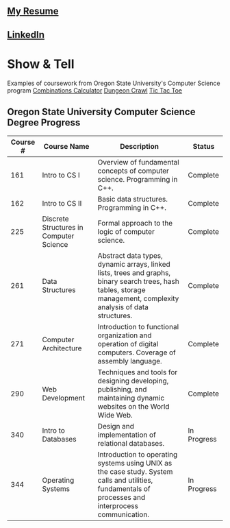 ## [My Resume](https://github.com/kenny-n/showcase/raw/master/resume.pdf)

## [LinkedIn](https://www.linkedin.com/in/ken-ngo/)

# Show & Tell
Examples of coursework from Oregon State University's Computer Science program
[Combinations Calculator](https://github.com/kenny-n/showcase/tree/master/CombinationsCalc)
[Dungeon Crawl](https://github.com/kenny-n/showcase/tree/master/DungeonCrawl)
[Tic Tac Toe](https://github.com/kenny-n/showcase/tree/master/TicTacToe)


## Oregon State University Computer Science Degree Progress
| Course # | Course Name | Description | Status
|--|--|--|--|
| 161 | Intro to CS I | Overview of fundamental concepts of computer science. Programming in C++. | Complete |
| 162 | Intro to CS II | Basic data structures. Programming in C++. | Complete |
| 225 | Discrete Structures in Computer Science| Formal approach to the logic of computer science. | Complete |
| 261 | Data Structures | Abstract data types, dynamic arrays, linked lists, trees and graphs, binary search trees, hash tables, storage management, complexity analysis of data structures.  | Complete |
| 271 | Computer Architecture | Introduction to functional organization and operation of digital computers. Coverage of assembly language. | Complete |
| 290 | Web Development | Techniques and tools for designing developing, publishing, and maintaining dynamic websites on the World Wide Web. | Complete |
| 340 | Intro to Databases | Design and implementation of relational databases. | In Progress |
| 344 | Operating Systems | Introduction to operating systems using UNIX as the case study. System calls and utilities, fundamentals of processes and interprocess communication. | In Progress |

